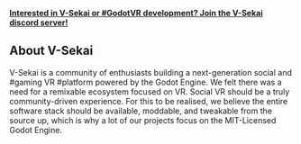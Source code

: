 **[Interested in V-Sekai or #GodotVR development? Join the V-Sekai discord server!](https://discord.gg/7BQDHesck8)**

## About V-Sekai

V-Sekai is a community of enthusiasts building a next-generation social and #gaming VR #platform powered by the Godot Engine. We felt there was a need for a remixable ecosystem focused on VR. Social VR should be a truly community-driven experience. For this to be realised, we believe the entire software stack should be available, moddable, and tweakable from the source up, which is why a lot of our projects focus on the MIT-Licensed Godot Engine.
